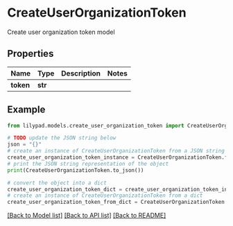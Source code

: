 # CreateUserOrganizationToken

Create user organization token model

## Properties

Name | Type | Description | Notes
------------ | ------------- | ------------- | -------------
**token** | **str** |  | 

## Example

```python
from lilypad.models.create_user_organization_token import CreateUserOrganizationToken

# TODO update the JSON string below
json = "{}"
# create an instance of CreateUserOrganizationToken from a JSON string
create_user_organization_token_instance = CreateUserOrganizationToken.from_json(json)
# print the JSON string representation of the object
print(CreateUserOrganizationToken.to_json())

# convert the object into a dict
create_user_organization_token_dict = create_user_organization_token_instance.to_dict()
# create an instance of CreateUserOrganizationToken from a dict
create_user_organization_token_from_dict = CreateUserOrganizationToken.from_dict(create_user_organization_token_dict)
```
[[Back to Model list]](../README.md#documentation-for-models) [[Back to API list]](../README.md#documentation-for-api-endpoints) [[Back to README]](../README.md)


